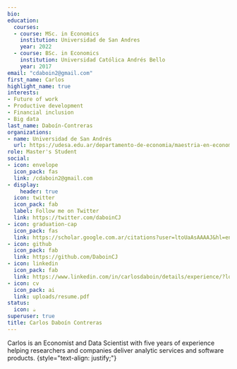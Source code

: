 ```yaml
---
bio: 
education:
  courses:
  - course: MSc. in Economics
    institution: Universidad de San Andres
    year: 2022
  - course: BSc. in Economics
    institution: Universidad Católica Andrés Bello
    year: 2017
email: "cdaboin2@gmail.com"
first_name: Carlos 
highlight_name: true
interests:
- Future of work
- Productive development
- Financial inclusion
- Big data
last_name: Daboín-Contreras
organizations:
- name: Universidad de San Andrés
  url: https://udesa.edu.ar/departamento-de-economia/maestria-en-economia
role: Master's Student
social:
- icon: envelope
  icon_pack: fas
  link: /cdaboin2@gmail.com
- display:
    header: true
  icon: twitter
  icon_pack: fab
  label: Follow me on Twitter
  link: https://twitter.com/daboinCJ
- icon: graduation-cap
  icon_pack: fas
  link: https://scholar.google.com.ar/citations?user=ltoUaAsAAAAJ&hl=en
- icon: github
  icon_pack: fab
  link: https://github.com/DaboinCJ
- icon: linkedin
  icon_pack: fab
  link: https://www.linkedin.com/in/carlosdaboin/details/experience/?locale=en_US
- icon: cv
  icon_pack: ai
  link: uploads/resume.pdf
status:
  icon: ☕️
superuser: true
title: Carlos Daboín Contreras
---
```


Carlos is an Economist and Data Scientist with five years of experience helping researchers and companies deliver analytic services and software products. 
{style="text-align: justify;"}
